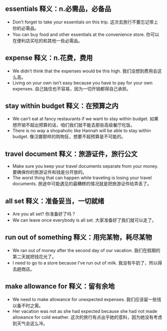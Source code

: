 ## essentials 释义：n.必需品，必备品
* Don’t forget to take your essentials on this trip. 这次去旅行不要忘记带上你的必需品。
* You can buy food and other essentials at the convenience store. 你可以在便利店买吃的和其他一些必需品。

## expense 释义：n.花费，费用
* We didn’t think that the expenses would be this high. 我们没想到费用会这么高。
* Living on your own isn’t easy because you have to pay for your own expenses. 自己独住也不容易，因为一切开销都得自己承担。

## stay within budget 释义：在预算之内
* We can’t eat at fancy restaurants if we want to stay within budget. 如果想开销不超出预算的话，咱们我们就不能去那些高级餐厅吃饭。
* There is no way a shopaholic like Hannah will be able to stay within budget. 像汉娜那样的购物狂，想要不超预算是不可能的。

## travel document 释义：旅游证件，旅行公文
* Make sure you keep your travel documents separate from your money. 要确保你的旅游证件和钱是分开放的。
* The worst thing that can happen while traveling is losing your travel documents. 旅途中可能遇见的最糟糕的情况就是把旅游证件给弄丢了。

## all set 释义：准备妥当，一切就绪
* Are you all set? 你准备好了吗？
* We can leave once everybody is all set. 大家准备好了我们就可以走了。

## run out of something 释义：用完某物，耗尽某物
* We ran out of money after the second day of our vacation. 我们在假期的第二天就把钱花光了。
* I need to go to a store because I’ve run out of milk. 我没有牛奶了，所以得去趟商店。

## make allowance for 释义：留有余地
* We need to make allowance for unexpected expenses. 我们应该留一些钱以备不时之需。
* Her vacation was not as she had expected because she had not made allowance for cold weather. 这次的旅行有点出乎她的意料，因为她没有考虑到天气会这么冷。
